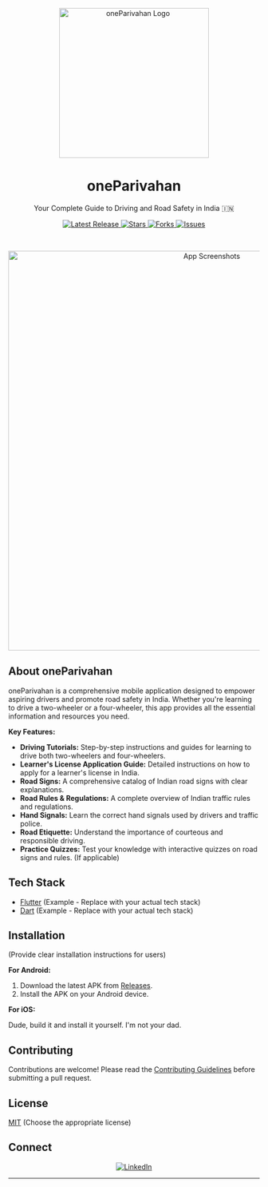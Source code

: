 <p align="center">
  <img src="https://via.placeholder.com/300x150/007bff/FFFFFF?text=oneParivahan+Logo+(Replace+this)" alt="oneParivahan Logo" width="300">
</p>

<h1 align="center">oneParivahan</h1>

<p align="center">
  Your Complete Guide to Driving and Road Safety in India 🇮🇳
</p>

<p align="center">
  <a href="https://github.com/YOUR_USERNAME/oneParivahan/releases">
    <img src="https://img.shields.io/github/v/release/YOUR_USERNAME/oneParivahan?style=for-the-badge" alt="Latest Release">
  </a>
  <a href="https://github.com/YOUR_USERNAME/oneParivahan/stargazers">
    <img src="https://img.shields.io/github/stars/YOUR_USERNAME/oneParivahan?style=for-the-badge" alt="Stars">
  </a>
  <a href="https://github.com/YOUR_USERNAME/oneParivahan/forks">
    <img src="https://img.shields.io/github/forks/YOUR_USERNAME/oneParivahan?style=for-the-badge" alt="Forks">
  </a>
  <a href="https://github.com/YOUR_USERNAME/oneParivahan/issues">
    <img src="https://img.shields.io/github/issues/YOUR_USERNAME/oneParivahan?style=for-the-badge" alt="Issues">
  </a>
</p>

<br>

<p align="center">
  <img src="https://via.placeholder.com/800x400/cccccc/FFFFFF?text=App+Screenshots+(Replace+this)" alt="App Screenshots" width="800">
</p>

## About oneParivahan

oneParivahan is a comprehensive mobile application designed to empower aspiring drivers and promote road safety in India. Whether you're learning to drive a two-wheeler or a four-wheeler, this app provides all the essential information and resources you need.

**Key Features:**

*   **Driving Tutorials:** Step-by-step instructions and guides for learning to drive both two-wheelers and four-wheelers.
*   **Learner's License Application Guide:** Detailed instructions on how to apply for a learner's license in India.
*   **Road Signs:** A comprehensive catalog of Indian road signs with clear explanations.
*   **Road Rules & Regulations:** A complete overview of Indian traffic rules and regulations.
*   **Hand Signals:** Learn the correct hand signals used by drivers and traffic police.
*   **Road Etiquette:** Understand the importance of courteous and responsible driving.
*   **Practice Quizzes:** Test your knowledge with interactive quizzes on road signs and rules. (If applicable)

## Tech Stack

*   [Flutter](https://flutter.dev/) (Example - Replace with your actual tech stack)
*   [Dart](https://dart.dev/) (Example - Replace with your actual tech stack)

## Installation

(Provide clear installation instructions for users)

**For Android:**

1.  Download the latest APK from [Releases](https://github.com/YOUR_USERNAME/oneParivahan/releases).
2.  Install the APK on your Android device.

**For iOS:**

Dude, build it and install it yourself. I'm not your dad.

## Contributing

Contributions are welcome! Please read the [Contributing Guidelines](CONTRIBUTING.md) before submitting a pull request.

## License

[MIT](LICENSE) (Choose the appropriate license)

## Connect

<p align="center">
  <a href="[YOUR_LINKEDIN_PROFILE](https://www.linkedin.com/in/kabir-ahmed-32326b262/)">
    <img src="https://img.shields.io/badge/LinkedIn-0077B5?style=for-the-badge&logo=linkedin&logoColor=white" alt="LinkedIn">
  </a>
</p>

---